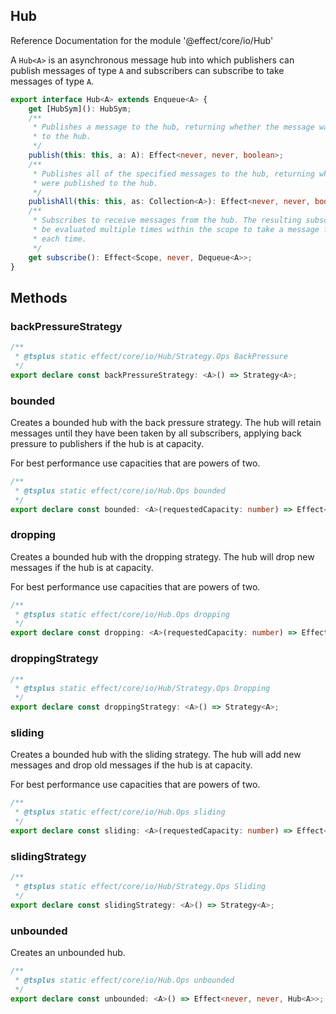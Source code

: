 ## Hub

Reference Documentation for the module '@effect/core/io/Hub'

A `Hub<A>` is an asynchronous message hub into which publishers can publish
messages of type `A` and subscribers can subscribe to take messages of type
`A`.

```ts
export interface Hub<A> extends Enqueue<A> {
    get [HubSym](): HubSym;
    /**
     * Publishes a message to the hub, returning whether the message was published
     * to the hub.
     */
    publish(this: this, a: A): Effect<never, never, boolean>;
    /**
     * Publishes all of the specified messages to the hub, returning whether they
     * were published to the hub.
     */
    publishAll(this: this, as: Collection<A>): Effect<never, never, boolean>;
    /**
     * Subscribes to receive messages from the hub. The resulting subscription can
     * be evaluated multiple times within the scope to take a message from the hub
     * each time.
     */
    get subscribe(): Effect<Scope, never, Dequeue<A>>;
}
```

## Methods

### backPressureStrategy

```ts
/**
 * @tsplus static effect/core/io/Hub/Strategy.Ops BackPressure
 */
export declare const backPressureStrategy: <A>() => Strategy<A>;
```

### bounded

Creates a bounded hub with the back pressure strategy. The hub will retain
messages until they have been taken by all subscribers, applying back
pressure to publishers if the hub is at capacity.

For best performance use capacities that are powers of two.

```ts
/**
 * @tsplus static effect/core/io/Hub.Ops bounded
 */
export declare const bounded: <A>(requestedCapacity: number) => Effect<never, never, Hub<A>>;
```

### dropping

Creates a bounded hub with the dropping strategy. The hub will drop new
messages if the hub is at capacity.

For best performance use capacities that are powers of two.

```ts
/**
 * @tsplus static effect/core/io/Hub.Ops dropping
 */
export declare const dropping: <A>(requestedCapacity: number) => Effect<never, never, Hub<A>>;
```

### droppingStrategy

```ts
/**
 * @tsplus static effect/core/io/Hub/Strategy.Ops Dropping
 */
export declare const droppingStrategy: <A>() => Strategy<A>;
```

### sliding

Creates a bounded hub with the sliding strategy. The hub will add new
messages and drop old messages if the hub is at capacity.

For best performance use capacities that are powers of two.

```ts
/**
 * @tsplus static effect/core/io/Hub.Ops sliding
 */
export declare const sliding: <A>(requestedCapacity: number) => Effect<never, never, Hub<A>>;
```

### slidingStrategy

```ts
/**
 * @tsplus static effect/core/io/Hub/Strategy.Ops Sliding
 */
export declare const slidingStrategy: <A>() => Strategy<A>;
```

### unbounded

Creates an unbounded hub.

```ts
/**
 * @tsplus static effect/core/io/Hub.Ops unbounded
 */
export declare const unbounded: <A>() => Effect<never, never, Hub<A>>;
```

